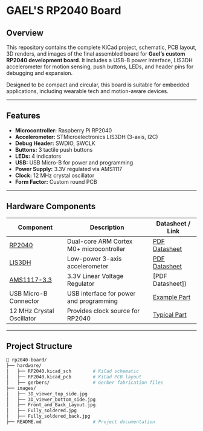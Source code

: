 # GAEL'S RP2040 Board



## Overview

This repository contains the complete KiCad project, schematic, PCB layout, 3D renders, and images of the final assembled board for **Gael’s custom RP2040 development board**. It includes a USB-B power interface, LIS3DH accelerometer for motion sensing, push buttons, LEDs, and header pins for debugging and expansion. 

Designed to be compact and circular, this board is suitable for embedded applications, including wearable tech and motion-aware devices.

---

## Features

- **Microcontroller:** Raspberry Pi RP2040
- **Accelerometer:** STMicroelectronics LIS3DH (3-axis, I2C)
- **Debug Header:** SWDIO, SWCLK
- **Buttons:** 3 tactile push buttons
- **LEDs:** 4 indicators
- **USB:** USB Micro-B for power and programming
- **Power Supply:** 3.3V regulated via AMS1117
- **Clock:** 12 MHz crystal oscillator
- **Form Factor:** Custom round PCB

---

## Hardware Components

| Component       | Description                                                       | Datasheet / Link |
|----------------|-------------------------------------------------------------------|------------------|
| [RP2040](https://www.raspberrypi.com/documentation/microcontrollers/rp2040.html) | Dual-core ARM Cortex M0+ microcontroller | [PDF Datasheet](https://datasheets.raspberrypi.com/rp2040/rp2040-datasheet.pdf) |
| [LIS3DH](https://www.st.com/en/mems-and-sensors/lis3dh.html)                     | Low-power 3-axis accelerometer             | [PDF Datasheet](https://www.st.com/resource/en/datasheet/lis3dh.pdf) |
| [AMS1117-3.3](https://www.advanced-monolithic.com/pdf/ds1117.pdf)                | 3.3V Linear Voltage Regulator              | [PDF Datasheet]) |
| USB Micro-B Connector | USB interface for power and programming           | [Example Part](https://www.sparkfun.com/products/9966) |
| 12 MHz Crystal Oscillator | Provides clock source for RP2040                    | [Typical Part](https://www.digikey.com/en/products/detail/ecs-inc/ECS-120-12-33A-EN/3083686) |

---

## Project Structure

```bash
📁 rp2040-board/
├── hardware/
│   ├── RP2040.kicad_sch        # KiCad schematic
│   ├── RP2040.kicad_pcb        # KiCad PCB layout
│   ├── gerbers/                # Gerber fabrication files
├── images/
│   ├── 3D_viewer_top_side.jpg
│   ├── 3D_viewer_bottom_side.jpg
│   ├── Front_and_Back_Layout.jpg
│   ├── Fully_soldered.jpg
│   ├── Fully_soldered_back.jpg
├── README.md                   # Project documentation

